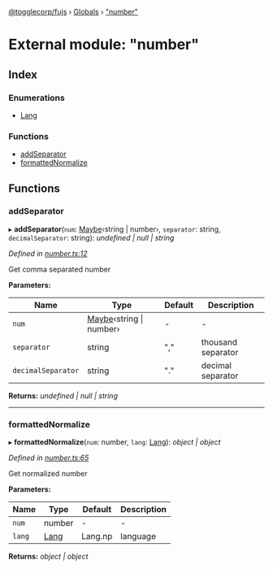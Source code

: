 [@togglecorp/fujs](../README.md) › [Globals](../globals.md) › ["number"](_number_.md)

# External module: "number"

## Index

### Enumerations

* [Lang](../enums/_number_.lang.md)

### Functions

* [addSeparator](_number_.md#addseparator)
* [formattedNormalize](_number_.md#formattednormalize)

## Functions

###  addSeparator

▸ **addSeparator**(`num`: [Maybe](_declarations_.md#maybe)‹string | number›, `separator`: string, `decimalSeparator`: string): *undefined | null | string*

*Defined in [number.ts:12](https://github.com/toggle-corp/fujs/blob/8801a55/src/number.ts#L12)*

Get comma separated number

**Parameters:**

Name | Type | Default | Description |
------ | ------ | ------ | ------ |
`num` | [Maybe](_declarations_.md#maybe)‹string &#124; number› | - | - |
`separator` | string | "," | thousand separator |
`decimalSeparator` | string | "." | decimal separator  |

**Returns:** *undefined | null | string*

___

###  formattedNormalize

▸ **formattedNormalize**(`num`: number, `lang`: [Lang](../enums/_number_.lang.md)): *object | object*

*Defined in [number.ts:65](https://github.com/toggle-corp/fujs/blob/8801a55/src/number.ts#L65)*

Get normalized number

**Parameters:**

Name | Type | Default | Description |
------ | ------ | ------ | ------ |
`num` | number | - | - |
`lang` | [Lang](../enums/_number_.lang.md) | Lang.np | language  |

**Returns:** *object | object*
